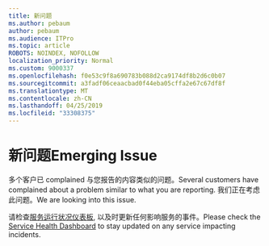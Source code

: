 ```yaml
---
title: 新问题
ms.author: pebaum
author: pebaum
ms.audience: ITPro
ms.topic: article
ROBOTS: NOINDEX, NOFOLLOW
localization_priority: Normal
ms.custom: 9000337
ms.openlocfilehash: f0e53c9f8a690783b088d2ca9174df8b2d6c0b07
ms.sourcegitcommit: a3fadf06ceaacbad0f44eba05cffa2e67c67df8f
ms.translationtype: MT
ms.contentlocale: zh-CN
ms.lasthandoff: 04/25/2019
ms.locfileid: "33308375"
---
```

# <a name="emerging-issue"></a><span data-ttu-id="068a1-102">新问题</span><span class="sxs-lookup"><span data-stu-id="068a1-102">Emerging Issue</span></span>

<span data-ttu-id="068a1-103">多个客户已 complained 与您报告的内容类似的问题。</span><span class="sxs-lookup"><span data-stu-id="068a1-103">Several customers have complained about a problem similar to what you are reporting.</span></span> <span data-ttu-id="068a1-104">我们正在考虑此问题。</span><span class="sxs-lookup"><span data-stu-id="068a1-104">We are looking into this issue.</span></span>

<span data-ttu-id="068a1-105">请检查[服务运行状况仪表板](https://admin.microsoft.com/adminportal/home#/servicehealth), 以及时更新任何影响服务的事件。</span><span class="sxs-lookup"><span data-stu-id="068a1-105">Please check the [Service Health Dashboard](https://admin.microsoft.com/adminportal/home#/servicehealth) to stay updated on any service impacting incidents.</span></span>